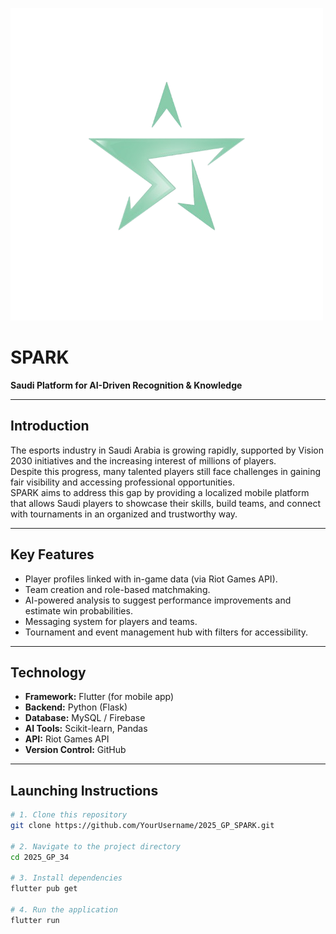 
![SPARK Logo](./SPARK-Logo.png)

# SPARK
**Saudi Platform for AI-Driven Recognition & Knowledge**

---

## Introduction
The esports industry in Saudi Arabia is growing rapidly, supported by Vision 2030 initiatives and the increasing interest of millions of players.  
Despite this progress, many talented players still face challenges in gaining fair visibility and accessing professional opportunities.  
SPARK aims to address this gap by providing a localized mobile platform that allows Saudi players to showcase their skills, build teams, and connect with tournaments in an organized and trustworthy way.

---

## Key Features
- Player profiles linked with in-game data (via Riot Games API).  
- Team creation and role-based matchmaking.  
- AI-powered analysis to suggest performance improvements and estimate win probabilities.  
- Messaging system for players and teams.  
- Tournament and event management hub with filters for accessibility.  

---

## Technology
- **Framework:** Flutter (for mobile app)  
- **Backend:** Python (Flask)  
- **Database:** MySQL / Firebase  
- **AI Tools:** Scikit-learn, Pandas  
- **API:** Riot Games API  
- **Version Control:** GitHub  

---

## Launching Instructions

```bash
# 1. Clone this repository
git clone https://github.com/YourUsername/2025_GP_SPARK.git

# 2. Navigate to the project directory
cd 2025_GP_34

# 3. Install dependencies
flutter pub get

# 4. Run the application
flutter run



